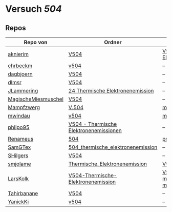 # Versuch *504*

## Repos

|                     Repo von                     |                                                                  Ordner                                                                   |                                                                                                                                                                                                                                                      PDFs                                                                                                                                                                                                                                                       |
|--------------------------------------------------|-------------------------------------------------------------------------------------------------------------------------------------------|-----------------------------------------------------------------------------------------------------------------------------------------------------------------------------------------------------------------------------------------------------------------------------------------------------------------------------------------------------------------------------------------------------------------------------------------------------------------------------------------------------------------|
|[aknierim](../repo/aknierim)                      |[V504](https://github.com/aknierim/AP/tree/master/SoSe/V504)                                                                               |[V504 - Thermische Elektronenemission.pdf](https://docs.google.com/viewer?url=https://raw.githubusercontent.com/aknierim/AP/master/Protokolle/V504%20-%20Thermische%20Elektronenemission.pdf)                                                                                                                                                                                                                                                                                                                    |
|[chrbeckm](../repo/chrbeckm)                      |[v504](https://github.com/chrbeckm/anfaenger-praktikum/tree/master/v504)                                                                   |–                                                                                                                                                                                                                                                                                                                                                                                                                                                                                                                |
|[dagbjoern](../repo/dagbjoern)                    |[V504](https://github.com/dagbjoern/AP-Physik/tree/master/V504)                                                                            |–                                                                                                                                                                                                                                                                                                                                                                                                                                                                                                                |
|[dlmsr](../repo/dlmsr)                            |[V504](https://github.com/dlmsr/praktikum/tree/master/V504)                                                                                |–                                                                                                                                                                                                                                                                                                                                                                                                                                                                                                                |
|[JLammering](../repo/JLammering)                  |[24 Thermische Elektronenemission](https://github.com/JLammering/Physikalisches-Praktikum/tree/master/24%20Thermische%20Elektronenemission)|–                                                                                                                                                                                                                                                                                                                                                                                                                                                                                                                |
|[MagischeMiesmuschel](../repo/MagischeMiesmuschel)|[V504](https://github.com/MagischeMiesmuschel/AnfaengerPraktikum/tree/master/V504)                                                         |–                                                                                                                                                                                                                                                                                                                                                                                                                                                                                                                |
|[Mampfzwerg](../repo/Mampfzwerg)                  |[V.504](https://github.com/Mampfzwerg/Praktikum/tree/master/V.504)                                                                         |[main.pdf](https://docs.google.com/viewer?url=https://raw.githubusercontent.com/Mampfzwerg/Praktikum/master/V.504/latex-template/main.pdf)                                                                                                                                                                                                                                                                                                                                                                       |
|[mwindau](../repo/mwindau)                        |[v504](https://github.com/mwindau/praktikum/tree/master/v504)                                                                              |[main.pdf](https://docs.google.com/viewer?url=https://raw.githubusercontent.com/mwindau/praktikum/master/v504/main.pdf)                                                                                                                                                                                                                                                                                                                                                                                          |
|[phlipo95](../repo/phlipo95)                      |[V504 - Thermische Elektronenemissionen](https://github.com/phlipo95/AP-Praktikum/tree/master/V504%20-%20Thermische%20Elektronenemissionen)|–                                                                                                                                                                                                                                                                                                                                                                                                                                                                                                                |
|[Renameus](../repo/Renameus)                      |[504](https://github.com/Renameus/PhysikPraktikum1/tree/master/Versuche/504)                                                               |[protokoll.pdf](https://docs.google.com/viewer?url=https://raw.githubusercontent.com/Renameus/PhysikPraktikum1/master/Versuche/504/protokoll.pdf)                                                                                                                                                                                                                                                                                                                                                                |
|[SamGTex](../repo/SamGTex)                        |[504_thermische_elektronenemission](https://github.com/SamGTex/Physik_Praktikum_Samuel_Max/tree/master/504_thermische_elektronenemission)  |–                                                                                                                                                                                                                                                                                                                                                                                                                                                                                                                |
|[SHilgers](../repo/SHilgers)                      |[V504](https://github.com/SHilgers/Praktikum2/tree/master/V504)                                                                            |–                                                                                                                                                                                                                                                                                                                                                                                                                                                                                                                |
|[smjolame](../repo/smjolame)                      |[Thermische_Elektronenemission](https://github.com/smjolame/Praktikum_1/tree/master/Thermische_Elektronenemission)                         |[V504.pdf](https://docs.google.com/viewer?url=https://raw.githubusercontent.com/smjolame/Praktikum_1/master/Thermische_Elektronenemission/V504.pdf)                                                                                                                                                                                                                                                                                                                                                              |
|[LarsKolk](../repo/LarsKolk)                      |[V504-Thermische-Elektronenemission](https://github.com/LarsKolk/Anfaengerpraktikum/tree/master/V504-Thermische-Elektronenemission)        |[V504_alt.pdf](https://docs.google.com/viewer?url=https://raw.githubusercontent.com/LarsKolk/Anfaengerpraktikum/master/V504-Thermische-Elektronenemission/V504_alt.pdf)<br/>[main.pdf](https://docs.google.com/viewer?url=https://raw.githubusercontent.com/LarsKolk/Anfaengerpraktikum/master/V504-Thermische-Elektronenemission/main.pdf)<br/>[main2.pdf](https://docs.google.com/viewer?url=https://raw.githubusercontent.com/LarsKolk/Anfaengerpraktikum/master/V504-Thermische-Elektronenemission/main2.pdf)|
|[Tahirbanane](../repo/Tahirbanane)                |[V504](https://github.com/Tahirbanane/AP/tree/main/V504)                                                                                   |–                                                                                                                                                                                                                                                                                                                                                                                                                                                                                                                |
|[YanickKi](../repo/YanickKi)                      |[v504](https://github.com/YanickKi/AP_T_Y/tree/main/v504)                                                                                  |–                                                                                                                                                                                                                                                                                                                                                                                                                                                                                                                |
